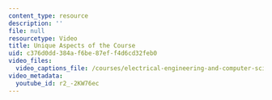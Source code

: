 ```yaml
---
content_type: resource
description: ''
file: null
resourcetype: Video
title: Unique Aspects of the Course
uid: c376d0dd-384a-f6be-87ef-f4d6cd32feb0
video_files:
  video_captions_file: /courses/electrical-engineering-and-computer-science/6-033-computer-system-engineering-spring-2018/instructor-insights/unique-aspects-of-the-course/r2_-2KW76ec.vtt
video_metadata:
  youtube_id: r2_-2KW76ec
---
```

